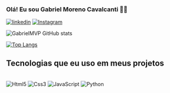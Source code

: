 
### Olá! Eu sou Gabriel Moreno Cavalcanti 🙋🏼


[![linkedin](https://img.shields.io/badge/LinkedIn-0077B5?style=for-the-badge&logo=linkedin&logoColor=white)](https://www.linkedin.com/in/gabriel-moreno-501b50143/)
[![Instagram](https://img.shields.io/badge/Instagram-E4405F?style=for-the-badge&logo=instagram&logoColor=white)](https://www.instagram.com/gabriel_moreno_i/)

![GabrielMVP GitHub stats](https://github-readme-stats.vercel.app/api?username=GabrielMVP&show_icons=true&theme=synthwave)

[![Top Langs](https://github-readme-stats.vercel.app/api/top-langs/?username=GabrielMVP&layout=pie)](https://github.com/GabrielMVP/github-readme-stats)

## Tecnologias que eu uso em meus projetos

<div style="display: inline_block"><br/>
    <img align="center" alt="Html5" src="https://img.shields.io/badge/HTML5-E34F26?style=for-the-badge&logo=html5&logoColor=white"/>
    <img align="center" alt="Css3" src="https://img.shields.io/badge/CSS3-1572B6?style=for-the-badge&logo=css3&logoColor=white"/>
    <img align="center" alt="JavaScript" src="https://img.shields.io/badge/JavaScript-F7DF1E?style=for-the-badge&logo=javascript&logoColor=black"/>
    <img align="center" alt="Python" src="https://img.shields.io/badge/Python-14354C?style=for-the-badge&logo=python&logoColor=white"/>
</div>

